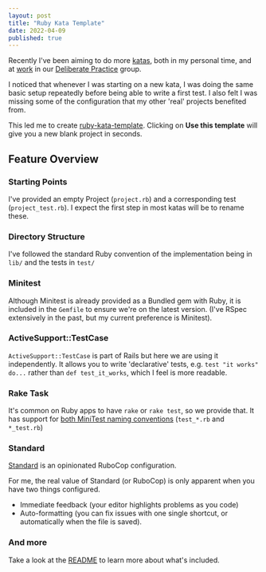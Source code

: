 ```yaml
---
layout: post
title: "Ruby Kata Template"
date: 2022-04-09
published: true
---
```


Recently I've been aiming to do more [katas](http://codekata.com/), both in my personal time, and at [work](https://shopify.engineering/) in our [Deliberate Practice](https://github.com/97-things/97-things-every-programmer-should-know/blob/master/en/thing_22/README.md) group.

I noticed that whenever I was starting on a new kata, I was doing the same basic setup repeatedly before being able to write a first test. I also felt I was missing some of the configuration that my other 'real' projects benefited from.

This led me to create [ruby-kata-template](https://github.com/andyw8/ruby-kata-template). Clicking on **Use this template** will give you a new blank project in seconds.

## Feature Overview

### Starting Points

I've provided an empty Project (`project.rb`) and a corresponding test (`project_test.rb`). I expect the first step in most katas will be to rename these.

### Directory Structure

I've followed the standard Ruby convention of the implementation being in `lib/` and the tests in `test/`

### Minitest

Although Minitest is already provided as a Bundled gem with Ruby, it is included in the `Gemfile` to ensure we're on the latest version. (I've RSpec extensively in the past, but my current preference is Minitest).

### ActiveSupport::TestCase

`ActiveSupport::TestCase` is part of Rails but here we are using it independently. It allows you to write 'declarative' tests, e.g. `test "it works" do...` rather than `def test_it_works`, which I feel is more readable.

### Rake Task

It's common on Ruby apps to have `rake` or `rake test`, so we provide that. It has support for [both MiniTest naming conventions](https://minitest.rubystyle.guide/#file-naming) (`test_*.rb` and `*_test.rb`)

### Standard

[Standard](https://github.com/testdouble/standard) is an opinionated RuboCop configuration. 

For me, the real value of Standard (or RuboCop) is only apparent when you have two things configured.
* Immediate feedback (your editor highlights problems as you code)
* Auto-formatting (you can fix issues with one single shortcut, or automatically when the file is saved).

### And more

Take a look at the [README](https://github.com/andyw8/ruby-kata-template#readme) to learn more about what's included.
